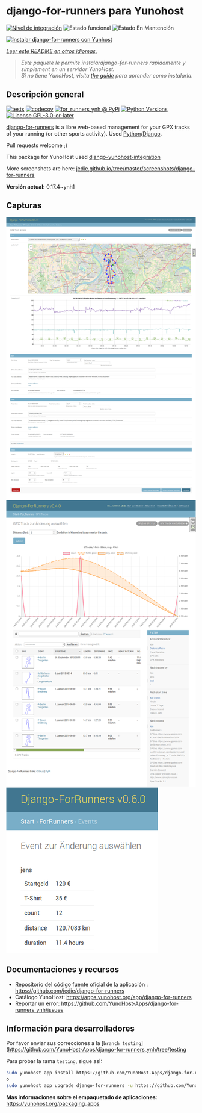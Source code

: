 <!--
Este archivo README esta generado automaticamente<https://github.com/YunoHost/apps/tree/master/tools/readme_generator>
No se debe editar a mano.
-->

# django-for-runners para Yunohost

[![Nivel de integración](https://dash.yunohost.org/integration/django-for-runners.svg)](https://dash.yunohost.org/appci/app/django-for-runners) ![Estado funcional](https://ci-apps.yunohost.org/ci/badges/django-for-runners.status.svg) ![Estado En Mantención](https://ci-apps.yunohost.org/ci/badges/django-for-runners.maintain.svg)

[![Instalar django-for-runners con Yunhost](https://install-app.yunohost.org/install-with-yunohost.svg)](https://install-app.yunohost.org/?app=django-for-runners)

*[Leer este README en otros idiomas.](./ALL_README.md)*

> *Este paquete le permite instalardjango-for-runners rapidamente y simplement en un servidor YunoHost.*  
> *Si no tiene YunoHost, visita [the guide](https://yunohost.org/install) para aprender como instalarla.*

## Descripción general

[![tests](https://github.com/YunoHost-Apps/django-for-runners_ynh/actions/workflows/tests.yml/badge.svg?branch=main)](https://github.com/YunoHost-Apps/django-for-runners_ynh/actions/workflows/tests.yml)
[![codecov](https://codecov.io/github/jedie/for_runners_ynh/branch/main/graph/badge.svg)](https://app.codecov.io/github/jedie/for_runners_ynh)
[![for_runners_ynh @ PyPi](https://img.shields.io/pypi/v/for_runners_ynh?label=for_runners_ynh%20%40%20PyPi)](https://pypi.org/project/for_runners_ynh/)
[![Python Versions](https://img.shields.io/pypi/pyversions/for_runners_ynh)](https://github.com/YunoHost-Apps/django-for-runners_ynh/blob/main/pyproject.toml)
[![License GPL-3.0-or-later](https://img.shields.io/pypi/l/for_runners_ynh)](https://github.com/YunoHost-Apps/django-for-runners_ynh/blob/main/LICENSE)

[django-for-runners](https://github.com/jedie/django-for-runners) is a libre web-based management for your GPX tracks of your running (or other sports activity). Used [Python](https://www.python.org/)/[Django](https://www.djangoproject.com/).

Pull requests welcome ;)

This package for YunoHost used [django-yunohost-integration](https://github.com/YunoHost-Apps/django_yunohost_integration)

More screenshots are here: [jedie.github.io/tree/master/screenshots/django-for-runners](https://github.com/jedie/jedie.github.io/tree/master/screenshots/django-for-runners/README.creole)


**Versión actual:** 0.17.4~ynh1

## Capturas

![Captura de django-for-runners](./doc/screenshots/for_runers_v060_2018_07_31_gpx_track.png)
![Captura de django-for-runners](./doc/screenshots/for_runners_v040_2018_6_26_gpx_info.png)
![Captura de django-for-runners](./doc/screenshots/for_runners_v060_2018_07_19_event_costs.png)

## Documentaciones y recursos

- Repositorio del código fuente oficial de la aplicación : <https://github.com/jedie/django-for-runners>
- Catálogo YunoHost: <https://apps.yunohost.org/app/django-for-runners>
- Reportar un error: <https://github.com/YunoHost-Apps/django-for-runners_ynh/issues>

## Información para desarrolladores

Por favor enviar sus correcciones a la [`branch testing`](https://github.com/YunoHost-Apps/django-for-runners_ynh/tree/testing

Para probar la rama `testing`, sigue asÍ:

```bash
sudo yunohost app install https://github.com/YunoHost-Apps/django-for-runners_ynh/tree/testing --debug
o
sudo yunohost app upgrade django-for-runners -u https://github.com/YunoHost-Apps/django-for-runners_ynh/tree/testing --debug
```

**Mas informaciones sobre el empaquetado de aplicaciones:** <https://yunohost.org/packaging_apps>
